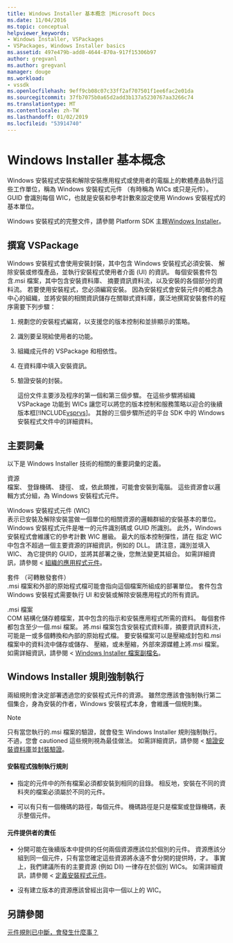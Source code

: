 ```yaml
---
title: Windows Installer 基本概念 |Microsoft Docs
ms.date: 11/04/2016
ms.topic: conceptual
helpviewer_keywords:
- Windows Installer, VSPackages
- VSPackages, Windows Installer basics
ms.assetid: 497e479b-add8-4644-870a-917f15306b97
author: gregvanl
ms.author: gregvanl
manager: douge
ms.workload:
- vssdk
ms.openlocfilehash: 9eff9cb08c07c33ff2af707501f1ee6fac2e01da
ms.sourcegitcommit: 37fb7075b0a65d2add3b137a5230767aa3266c74
ms.translationtype: MT
ms.contentlocale: zh-TW
ms.lasthandoff: 01/02/2019
ms.locfileid: "53914740"
---
```

# <a name="windows-installer-basics"></a>Windows Installer 基本概念
Windows 安裝程式安裝和解除安裝應用程式或使用者的電腦上的軟體產品執行這些工作單位，稱為 Windows 安裝程式元件 （有時稱為 WICs 或只是元件）。 GUID 會識別每個 WIC，也就是安裝和參考計數來設定使用 Windows 安裝程式的基本單位。  
  
 Windows 安裝程式的完整文件，請參閱 Platform SDK 主題[Windows Installer](http://msdn.microsoft.com/library/aa372866.aspx)。  
  
## <a name="authoring-a-vspackage"></a>撰寫 VSPackage  
 Windows 安裝程式會使用安裝封裝，其中包含 Windows 安裝程式必須安裝、 解除安裝或修復產品，並執行安裝程式使用者介面 (UI) 的資訊。 每個安裝套件包含.msi 檔案，其中包含安裝資料庫、 摘要資訊資料流，以及安裝的各個部分的資料流。 若要使用安裝程式，您必須編寫安裝。 因為安裝程式會安裝元件的概念為中心的組織，並將安裝的相關資訊儲存在關聯式資料庫，廣泛地撰寫安裝套件的程序需要下列步驟：  
  
1. 規劃您的安裝程式編寫，以支援您的版本控制和並排顯示的策略。  
  
2. 識別要呈現給使用者的功能。  
  
3. 組織成元件的 VSPackage 和相依性。  
  
4. 在資料庫中填入安裝資訊。  
  
5. 驗證安裝的封裝。  
  
   這份文件主要涉及程序的第一個和第三個步驟。 在這些步驟將組織 VSPackage 功能到 WICs 讓您可以將您的版本控制和服務策略以迎合的後續版本框[!INCLUDE[vsprvs](../../code-quality/includes/vsprvs_md.md)]。 其餘的三個步驟所述的平台 SDK 中的 Windows 安裝程式文件中的詳細資料。  
  
## <a name="key-terms"></a>主要詞彙  
 以下是 Windows Installer 技術的相關的重要詞彙的定義。  
  
 資源  
 檔案、 登錄機碼、 捷徑、 或，依此類推，可能會安裝到電腦。 這些資源會以邏輯方式分組，為 Windows 安裝程式元件。  
  
 Windows 安裝程式元件 (WIC)  
 表示已安裝及解除安裝當做一個單位的相關資源的邏輯群組的安裝基本的單位。 Windows 安裝程式元件是唯一的元件識別碼或 GUID 所識別。 此外，Windows 安裝程式會維護它的參考計數 WIC 層級。 最大的版本控制彈性，請在 指定 WIC 中包含不超過一個主要資源的詳細資訊，例如的 DLL。 請注意，識別並填入 WIC、 為它提供的 GUID，並將其部署之後，您無法變更其組合。 如需詳細資訊，請參閱 <<c0> [ 組織的應用程式元件](/windows/desktop/Msi/organizing-applications-into-components)。  
  
 套件 （可轉散發套件）  
 .msi 檔案和外部的原始程式檔可能會指向這個檔案所組成的部署單位。 套件包含 Windows 安裝程式需要執行 UI 和安裝或解除安裝應用程式的所有資訊。  
  
 .msi 檔案  
 COM 結構化儲存體檔案，其中包含的指示和安裝應用程式所需的資料。 每個套件都包含至少一個.msi 檔案。 將.msi 檔案包含安裝程式資料庫，摘要資訊資料流，可能是一或多個轉換和內部的原始程式檔。 要安裝檔案可以是壓縮成封包和.msi 檔案中的資料流中儲存或儲存、 壓縮，或未壓縮，外部來源媒體上將.msi 檔案。 如需詳細資訊，請參閱 < [Windows Installer 檔案副檔名](/windows/desktop/Msi/windows-installer-file-extensions)。  
  
## <a name="windows-installer-rules-enforcement"></a>Windows Installer 規則強制執行  
 兩組規則會決定部署透過您的安裝程式元件的資源。 雖然您應該會強制執行第二個集合，身為安裝的作者，Windows 安裝程式本身，會維護一個規則集。  
  
> [!NOTE]
>  只有當您執行的.msi 檔案的驗證，就會發生 Windows Installer 規則強制執行。 不過，您會 cautioned 這些規則視為最佳做法。 如需詳細資訊，請參閱 <<c0> [ 驗證安裝資料庫](/windows/desktop/Msi/validating-an-installation-database)並[封裝驗證](/windows/desktop/Msi/package-validation)。  
  
#### <a name="installer-enforced-rules"></a>安裝程式強制執行規則  
  
-   指定的元件中的所有檔案必須都安裝到相同的目錄。 相反地，安裝在不同的資料夾的檔案必須屬於不同的元件。  
  
-   可以有只有一個機碼的路徑，每個元件。 機碼路徑是只是檔案或登錄機碼，表示整個元件。  
  
#### <a name="component-provider-responsibilities"></a>元件提供者的責任  
  
-   分開可能在後續版本中提供的任何兩個資源應該位於個別的元件。 資源應該分組到同一個元件，只有當您確定這些資源將永遠不會分開的提供時，才。 事實上，我們建議所有的主要資源 (例如 Dll) 一律存在於個別 WICs。 如需詳細資訊，請參閱 <<c0> [ 定義安裝程式元件](/windows/desktop/Msi/defining-installer-components)。  
  
-   沒有建立版本的資源應該曾經出貨中一個以上的 WIC。  
  
## <a name="see-also"></a>另請參閱  
 [元件規則已中斷，會發生什麼事？](/windows/desktop/Msi/what-happens-if-the-component-rules-are-broken)